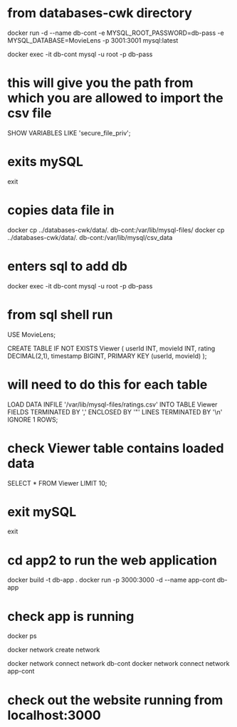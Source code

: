 # from databases-cwk directory

docker run -d --name db-cont -e MYSQL_ROOT_PASSWORD=db-pass -e MYSQL_DATABASE=MovieLens -p 3001:3001 mysql:latest

docker exec -it db-cont mysql -u root -p
db-pass

# this will give you the path from which you are allowed to import the csv file
SHOW VARIABLES LIKE 'secure_file_priv'; 

# exits mySQL
exit 

# copies data file in
docker cp ../databases-cwk/data/. db-cont:/var/lib/mysql-files/
docker cp ../databases-cwk/data/. db-cont:/var/lib/mysql/csv_data

# enters sql to add db
docker exec -it db-cont mysql -u root -p
db-pass

# from sql shell run
USE MovieLens;

CREATE TABLE IF NOT EXISTS Viewer (
    userId INT,
    movieId INT,
    rating DECIMAL(2,1),
    timestamp BIGINT,
    PRIMARY KEY (userId, movieId)
);

# will need to do this for each table
LOAD DATA INFILE '/var/lib/mysql-files/ratings.csv' 
INTO TABLE Viewer 
FIELDS TERMINATED BY ',' 
ENCLOSED BY '"' 
LINES TERMINATED BY '\n'
IGNORE 1 ROWS;

# check Viewer table contains loaded data
SELECT * FROM Viewer LIMIT 10;

# exit mySQL
exit

# cd app2 to run the web application
docker build -t db-app .
docker run -p 3000:3000 -d --name app-cont db-app

# check app is running
docker ps

docker network create network

docker network connect network db-cont
docker network connect network app-cont

# check out the website running from localhost:3000
